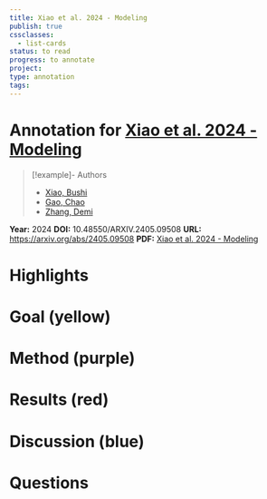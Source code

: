 ```yaml
---
title: Xiao et al. 2024 - Modeling
publish: true
cssclasses:
  - list-cards
status: to read
progress: to annotate
project:
type: annotation
tags:
---
```

# Annotation for [Xiao et al. 2024 - Modeling](Papers/References/Xiao%20et%20al.%202024%20-%20Modeling)

> [!example]- Authors
> - [Xiao, Bushi](Xiao%2C%20Bushi)
> - [Gao, Chao](Gao%2C%20Chao)
> - [Zhang, Demi](Zhang%2C%20Demi)

**Year:** 2024
**DOI:** 10.48550/ARXIV.2405.09508
**URL:** https://arxiv.org/abs/2405.09508
**PDF:** [Xiao et al. 2024 - Modeling](Papers/PDFs/Xiao%20et%20al.%202024%20-%20Modeling%20Bilingual%20Sentence%20Processing%20Evaluating%20RNN%20and%20Transformer%20Architectures%20for%20Cross-Language%20Structural%20Priming.pdf)

# Highlights


# Goal (yellow)


# Method (purple)


# Results (red)


# Discussion (blue)


# Questions


